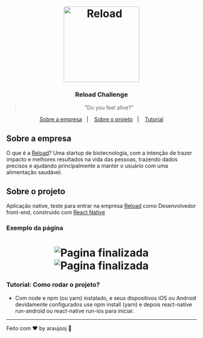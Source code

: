 <h1 align="center">
    <img alt="Reload" src="https://i.ibb.co/fMP02By/grupo-73-3x.png" width="200px" />
</h1>

<h3 align="center">
  Reload Challenge
</h3>

<blockquote align="center">"Do you feel alive?”</blockquote>

<p align="center">
  <a href="#sobre-a-empresa">Sobre a empresa</a>&nbsp;&nbsp;&nbsp;|&nbsp;&nbsp;&nbsp;
  <a href="#sobre-o-projeto">Sobre o projeto</a>&nbsp;&nbsp;&nbsp;|&nbsp;&nbsp;&nbsp;
  <a href="#tutorial">Tutorial</a>
</p>

## Sobre a empresa

O que é a [Reload](https://reload.co/)? Uma startup de biotecnologia, com a intenção de trazer impacto e melhores resultados na vida das pessoas, trazendo dados precisos e ajudando principalmente a manter o usuário com uma alimentação saudável.

## Sobre o projeto

Aplicação native, teste para entrar na empresa [Reload](https://reload.co/) como Desenvolvedor front-end, construído com [React Native](https://facebook.github.io/react-native/)

### Exemplo da página 
<h1 align="center">
    <img alt="Pagina finalizada" src="https://i.ibb.co/vH08kYz/1.jpg" >
    <img alt="Pagina finalizada" src="https://i.ibb.co/ZBtj4fk/2.jpg" >
</h1>

### Tutorial: Como rodar o projeto?

- Com node e npm (ou yarn) instalado, e seus dispositivos iOS ou Android devidamente configurados use npm install (yarn) e depois react-native run-android ou react-native run-ios para iniciar.
---

Feito com ♥ by araujooj :wave:
